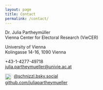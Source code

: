 ```yaml
---
layout: page
title: Contact
permalink: /contact/
---
```



<p>Dr. Julia Partheymüller<br/>
Vienna Center for Electoral Research (VieCER)<p/>

<p>University of Vienna<br/>
Kolingasse 14-16, 1090 Vienna<p/>

<p><i class="fas fa-phone-square"></i> +43-1-4277-49718<br/>
<i class="fas fa-envelope"></i>  <a href="mailto:julia.partheymueller@univie.ac.at"> julia.partheymueller@univie.ac.at</a><br/>

<p>
    <img src="https://upload.wikimedia.org/wikipedia/commons/7/7a/Bluesky_Logo.svg" alt="Bluesky Logo" style="width:20px; height:20px; vertical-align:middle; margin-right:5px;">
    <a href="https://bsky.app/profile/schnizzl.bsky.social">@schnizzl.bsky.social</a><br/>
    <i class="fab fa-github"></i> <a href="https://github.com/juliapartheymueller">github.com/juliapartheymueller</a><br/>
</p>
